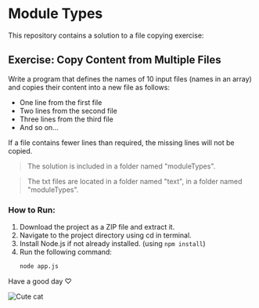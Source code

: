 # Module Types

This repository contains a solution to a file copying exercise:

## Exercise: Copy Content from Multiple Files
Write a program that defines the names of 10 input files (names in an array) and copies their content into a new file as follows:

- One line from the first file
- Two lines from the second file
- Three lines from the third file
- And so on...

If a file contains fewer lines than required, the missing lines will not be copied.

> The solution is included in a folder named "moduleTypes".


> The txt files are located in a folder named "text", in a folder named "moduleTypes".

### How to Run:
1. Download the project as a ZIP file and extract it.
2. Navigate to the project directory using cd in terminal.
3. Install Node.js if not already installed.
(using `npm install`)
4. Run the following command:
   ```bash
   node app.js


Have a good day ♡               

![Cute cat](https://github.com/user-attachments/assets/9979b717-cd2a-440a-9f7d-889127e74595)

